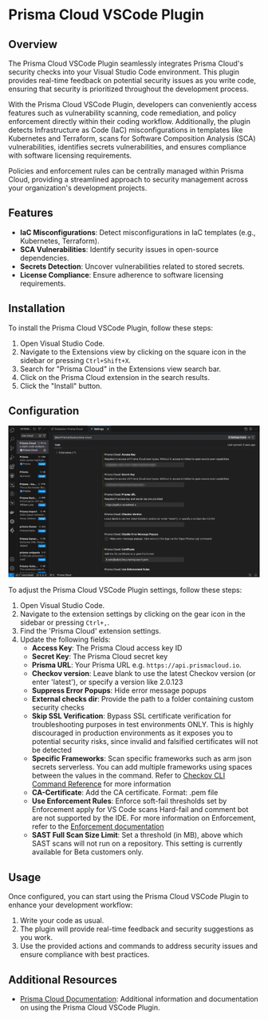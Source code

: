 # Prisma Cloud VSCode Plugin

## Overview
The Prisma Cloud VSCode Plugin seamlessly integrates Prisma Cloud's security checks into your Visual Studio Code environment. This plugin provides real-time feedback on potential security issues as you write code, ensuring that security is prioritized throughout the development process.

With the Prisma Cloud VSCode Plugin, developers can conveniently access features such as vulnerability scanning, code remediation, and policy enforcement directly within their coding workflow. Additionally, the plugin detects Infrastructure as Code (IaC) misconfigurations in templates like Kubernetes and Terraform, scans for Software Composition Analysis (SCA) vulnerabilities, identifies secrets vulnerabilities, and ensures compliance with software licensing requirements.

Policies and enforcement rules can be centrally managed within Prisma Cloud, providing a streamlined approach to security management across your organization's development projects.


## Features
- **IaC Misconfigurations**: Detect misconfigurations in IaC templates (e.g., Kubernetes, Terraform).
- **SCA Vulnerabilities**: Identify security issues in open-source dependencies.
- **Secrets Detection**: Uncover vulnerabilities related to stored secrets.
- **License Compliance**: Ensure adherence to software licensing requirements.


## Installation
To install the Prisma Cloud VSCode Plugin, follow these steps:
1. Open Visual Studio Code.
2. Navigate to the Extensions view by clicking on the square icon in the sidebar or pressing `Ctrl+Shift+X`.
3. Search for "Prisma Cloud" in the Extensions view search bar.
4. Click on the Prisma Cloud extension in the search results.
5. Click the "Install" button.

## Configuration
![Menu](./static/images/menu.webp "Menu")

To adjust the Prisma Cloud VSCode Plugin settings, follow these steps:

1. Open Visual Studio Code.
2. Navigate to the extension settings by clicking on the gear icon in the sidebar or pressing `Ctrl+,`.
3. Find the 'Prisma Cloud' extension settings.
4. Update the following fields:
   - **Access Key**: The Prisma Cloud access key ID
   - **Secret Key**: The Prisma Cloud secret key
   - **Prisma URL**: Your Prisma URL e.g. `https://api.prismacloud.io`.
   - **Checkov version**: Leave blank to use the latest Checkov version (or enter 'latest'), or specify a version like 2.0.123
   - **Suppress Error Popups**: Hide error message popups
   - **External checks dir**: Provide the path to a folder containing custom security checks
   - **Skip SSL Verification**: Bypass SSL certificate verification for troubleshooting purposes in test environments ONLY. This is highly discouraged in production environments as it exposes you to potential security risks, since invalid and falsified certificates will not be detected
   - **Specific Frameworks**: Scan specific frameworks such as arm json secrets serverless. You can add multiple frameworks using spaces between the values in the command. Refer to [Checkov CLI Command Reference](https://www.checkov.io/2.Basics/CLI%20Command%20Reference.html) for more information
   - **CA-Certificate**: Add the CA certificate. Format: .pem file
   - **Use Enforcement Rules**: Enforce soft-fail thresholds set by Enforcement apply for VS Code scans
   Hard-fail and comment bot are not supported by the IDE. For more information on Enforcement, refer to the [Enforcement documentation](https://docs.prismacloud.io/en/enterprise-edition/content-collections/application-security/risk-management/monitor-and-manage-code-build/enforcement)
   - **SAST Full Scan Size Limit**: Set a threshold (in MB), above which SAST scans will not run on a repository. This setting is currently available for Beta customers only.

## Usage
Once configured, you can start using the Prisma Cloud VSCode Plugin to enhance your development workflow:
1. Write your code as usual.
2. The plugin will provide real-time feedback and security suggestions as you work.
3. Use the provided actions and commands to address security issues and ensure compliance with best practices.

## Additional Resources
- [Prisma Cloud Documentation](https://docs.prismacloud.io/en/enterprise-edition/content-collections/application-security/ides/connect-vscode): Additional information and documentation on using the Prisma Cloud VSCode Plugin.

